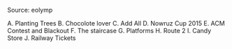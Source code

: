Source: eolymp

A. Planting Trees
B. Chocolote lover
C. Add All
D. Nowruz Cup 2015
E. ACM Contest and Blackout
F. The staircase
G. Platforms
H. Route 2
I. Candy Store
J. Railway Tickets